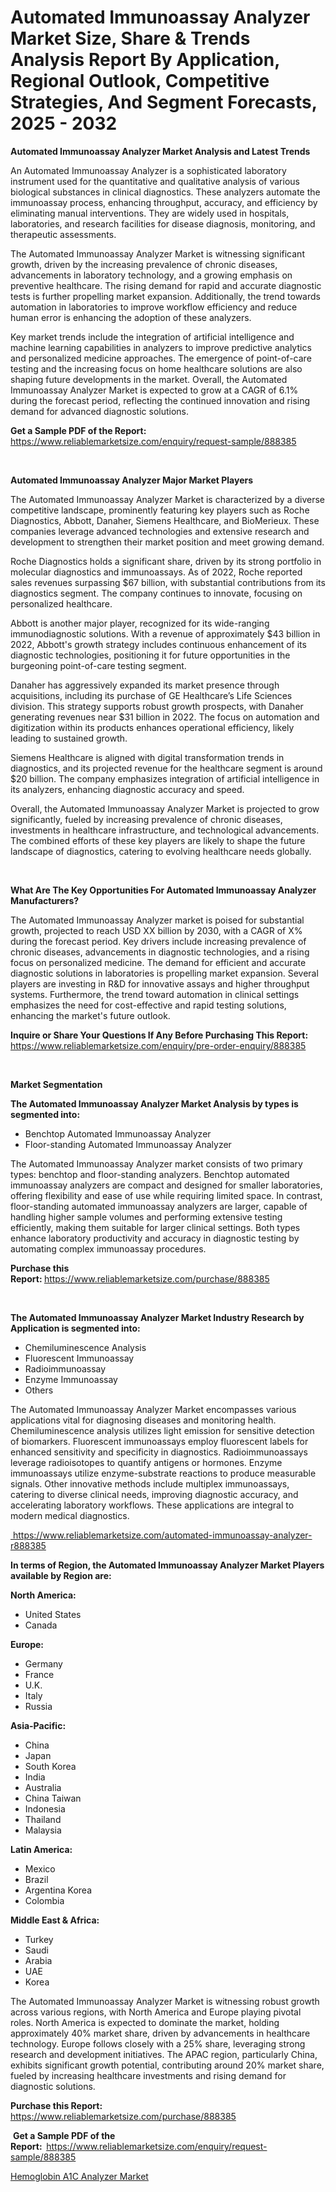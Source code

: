 <p><h1>Automated Immunoassay Analyzer Market Size, Share & Trends Analysis Report By Application, Regional Outlook, Competitive Strategies, And Segment Forecasts, 2025 - 2032</h1></p><p><strong>Automated Immunoassay Analyzer Market Analysis and Latest Trends</strong></p>
<p><p>An Automated Immunoassay Analyzer is a sophisticated laboratory instrument used for the quantitative and qualitative analysis of various biological substances in clinical diagnostics. These analyzers automate the immunoassay process, enhancing throughput, accuracy, and efficiency by eliminating manual interventions. They are widely used in hospitals, laboratories, and research facilities for disease diagnosis, monitoring, and therapeutic assessments.</p><p>The Automated Immunoassay Analyzer Market is witnessing significant growth, driven by the increasing prevalence of chronic diseases, advancements in laboratory technology, and a growing emphasis on preventive healthcare. The rising demand for rapid and accurate diagnostic tests is further propelling market expansion. Additionally, the trend towards automation in laboratories to improve workflow efficiency and reduce human error is enhancing the adoption of these analyzers.</p><p>Key market trends include the integration of artificial intelligence and machine learning capabilities in analyzers to improve predictive analytics and personalized medicine approaches. The emergence of point-of-care testing and the increasing focus on home healthcare solutions are also shaping future developments in the market. Overall, the Automated Immunoassay Analyzer Market is expected to grow at a CAGR of 6.1% during the forecast period, reflecting the continued innovation and rising demand for advanced diagnostic solutions.</p></p>
<p><strong>Get a Sample PDF of the Report:&nbsp;</strong> <a href="https://www.reliablemarketsize.com/enquiry/request-sample/888385?utm_campaign=3046&utm_medium=2&utm_source=Github&utm_content=ia&utm_term=04032025&utm_id=automated-immunoassay-analyzer">https://www.reliablemarketsize.com/enquiry/request-sample/888385</a></p>
<p>&nbsp;</p>
<p><strong>Automated Immunoassay Analyzer Major Market Players</strong></p>
<p><p>The Automated Immunoassay Analyzer Market is characterized by a diverse competitive landscape, prominently featuring key players such as Roche Diagnostics, Abbott, Danaher, Siemens Healthcare, and BioMerieux. These companies leverage advanced technologies and extensive research and development to strengthen their market position and meet growing demand.</p><p>Roche Diagnostics holds a significant share, driven by its strong portfolio in molecular diagnostics and immunoassays. As of 2022, Roche reported sales revenues surpassing $67 billion, with substantial contributions from its diagnostics segment. The company continues to innovate, focusing on personalized healthcare.</p><p>Abbott is another major player, recognized for its wide-ranging immunodiagnostic solutions. With a revenue of approximately $43 billion in 2022, Abbott's growth strategy includes continuous enhancement of its diagnostic technologies, positioning it for future opportunities in the burgeoning point-of-care testing segment.</p><p>Danaher has aggressively expanded its market presence through acquisitions, including its purchase of GE Healthcare’s Life Sciences division. This strategy supports robust growth prospects, with Danaher generating revenues near $31 billion in 2022. The focus on automation and digitization within its products enhances operational efficiency, likely leading to sustained growth.</p><p>Siemens Healthcare is aligned with digital transformation trends in diagnostics, and its projected revenue for the healthcare segment is around $20 billion. The company emphasizes integration of artificial intelligence in its analyzers, enhancing diagnostic accuracy and speed.</p><p>Overall, the Automated Immunoassay Analyzer Market is projected to grow significantly, fueled by increasing prevalence of chronic diseases, investments in healthcare infrastructure, and technological advancements. The combined efforts of these key players are likely to shape the future landscape of diagnostics, catering to evolving healthcare needs globally.</p></p>
<p>&nbsp;</p>
<p><strong>What Are The Key Opportunities For Automated Immunoassay Analyzer Manufacturers?</strong></p>
<p><p>The Automated Immunoassay Analyzer market is poised for substantial growth, projected to reach USD XX billion by 2030, with a CAGR of X% during the forecast period. Key drivers include increasing prevalence of chronic diseases, advancements in diagnostic technologies, and a rising focus on personalized medicine. The demand for efficient and accurate diagnostic solutions in laboratories is propelling market expansion. Several players are investing in R&D for innovative assays and higher throughput systems. Furthermore, the trend toward automation in clinical settings emphasizes the need for cost-effective and rapid testing solutions, enhancing the market's future outlook.</p></p>
<p><strong>Inquire or Share Your Questions If Any Before Purchasing This Report:</strong> <a href="https://www.reliablemarketsize.com/enquiry/pre-order-enquiry/888385?utm_campaign=3046&utm_medium=2&utm_source=Github&utm_content=ia&utm_term=04032025&utm_id=automated-immunoassay-analyzer">https://www.reliablemarketsize.com/enquiry/pre-order-enquiry/888385</a></p>
<p>&nbsp;</p>
<p><strong>Market Segmentation</strong></p>
<p><strong>The Automated Immunoassay Analyzer Market Analysis by types is segmented into:</strong></p>
<p><ul><li>Benchtop Automated Immunoassay Analyzer</li><li>Floor-standing Automated Immunoassay Analyzer</li></ul></p>
<p><p>The Automated Immunoassay Analyzer market consists of two primary types: benchtop and floor-standing analyzers. Benchtop automated immunoassay analyzers are compact and designed for smaller laboratories, offering flexibility and ease of use while requiring limited space. In contrast, floor-standing automated immunoassay analyzers are larger, capable of handling higher sample volumes and performing extensive testing efficiently, making them suitable for larger clinical settings. Both types enhance laboratory productivity and accuracy in diagnostic testing by automating complex immunoassay procedures.</p></p>
<p><strong>Purchase this Report:&nbsp;</strong><a href="https://www.reliablemarketsize.com/purchase/888385?utm_campaign=3046&utm_medium=2&utm_source=Github&utm_content=ia&utm_term=04032025&utm_id=automated-immunoassay-analyzer">https://www.reliablemarketsize.com/purchase/888385</a></p>
<p>&nbsp;</p>
<p><strong>The Automated Immunoassay Analyzer Market Industry Research by Application is segmented into:</strong></p>
<p><ul><li>Chemiluminescence Analysis</li><li>Fluorescent Immunoassay</li><li>Radioimmunoassay</li><li>Enzyme Immunoassay</li><li>Others</li></ul></p>
<p><p>The Automated Immunoassay Analyzer Market encompasses various applications vital for diagnosing diseases and monitoring health. Chemiluminescence analysis utilizes light emission for sensitive detection of biomarkers. Fluorescent immunoassays employ fluorescent labels for enhanced sensitivity and specificity in diagnostics. Radioimmunoassays leverage radioisotopes to quantify antigens or hormones. Enzyme immunoassays utilize enzyme-substrate reactions to produce measurable signals. Other innovative methods include multiplex immunoassays, catering to diverse clinical needs, improving diagnostic accuracy, and accelerating laboratory workflows. These applications are integral to modern medical diagnostics.</p></p>
<p><a href="https://www.reliablemarketsize.com/automated-immunoassay-analyzer-r888385?utm_campaign=3046&utm_medium=2&utm_source=Github&utm_content=ia&utm_term=04032025&utm_id=automated-immunoassay-analyzer">&nbsp;https://www.reliablemarketsize.com/automated-immunoassay-analyzer-r888385</a></p>
<p><strong>In terms of Region, the Automated Immunoassay Analyzer Market Players available by Region are:</strong></p>
<p>
    <p> <strong> North America: </strong>
        <ul>
            <li>United States</li>
            <li>Canada</li>
        </ul>
        </p> 
    <p> <strong> Europe: </strong>
        <ul>
            <li>Germany</li>
            <li>France</li>
            <li>U.K.</li>
            <li>Italy</li>
            <li>Russia</li>
        </ul>
        </p> 
    <p> <strong> Asia-Pacific: </strong>
        <ul>
            <li>China</li>
            <li>Japan</li>
            <li>South Korea</li>
            <li>India</li>
            <li>Australia</li>
            <li>China Taiwan</li>
            <li>Indonesia</li>
            <li>Thailand</li>
            <li>Malaysia</li>
        </ul>
        </p> 
    <p> <strong> Latin America: </strong>
        <ul>
            <li>Mexico</li>
            <li>Brazil</li>
            <li>Argentina Korea</li>
            <li>Colombia</li>
        </ul>
        </p> 
    <p> <strong> Middle East & Africa: </strong>
        <ul>
            <li>Turkey</li>
            <li>Saudi</li>
            <li>Arabia</li>
            <li>UAE</li>
            <li>Korea</li>
        </ul>
    </p>
    </p>
<p><p>The Automated Immunoassay Analyzer Market is witnessing robust growth across various regions, with North America and Europe playing pivotal roles. North America is expected to dominate the market, holding approximately 40% market share, driven by advancements in healthcare technology. Europe follows closely with a 25% share, leveraging strong research and development initiatives. The APAC region, particularly China, exhibits significant growth potential, contributing around 20% market share, fueled by increasing healthcare investments and rising demand for diagnostic solutions.</p></p>
<p><strong>Purchase this Report: </strong><a href="https://www.reliablemarketsize.com/purchase/888385?utm_campaign=3046&utm_medium=2&utm_source=Github&utm_content=ia&utm_term=04032025&utm_id=automated-immunoassay-analyzer">https://www.reliablemarketsize.com/purchase/888385</a></p>
<p>&nbsp;<strong>Get a Sample PDF of the Report:&nbsp;&nbsp;</strong><a href="https://www.reliablemarketsize.com/enquiry/request-sample/888385?utm_campaign=3046&utm_medium=2&utm_source=Github&utm_content=ia&utm_term=04032025&utm_id=automated-immunoassay-analyzer">https://www.reliablemarketsize.com/enquiry/request-sample/888385</a></p>
<p><strong></strong></p>
<p><p><a href="https://github.com/dailyspunj47/Market-Research-Report-List-1/blob/main/hemoglobin-a1c-analyzer-market.md?utm_campaign=3046&utm_medium=2&utm_source=Github&utm_content=ia&utm_term=04032025&utm_id=automated-immunoassay-analyzer">Hemoglobin A1C Analyzer Market</a></p></p>